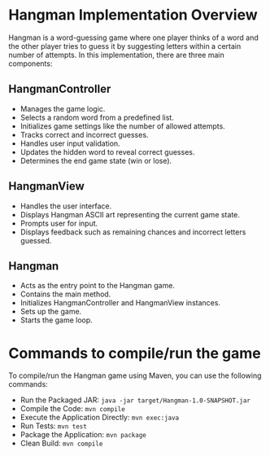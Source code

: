 # Hangman Implementation Overview #
Hangman is a word-guessing game where one player thinks of a word and the other player tries to guess it by suggesting letters within a certain number of attempts. In this implementation, there are three main components:
## HangmanController ##
* Manages the game logic.
* Selects a random word from a predefined list.
* Initializes game settings like the number of allowed attempts.
* Tracks correct and incorrect guesses.
* Handles user input validation.
* Updates the hidden word to reveal correct guesses.
* Determines the end game state (win or lose).

## HangmanView ##
* Handles the user interface.
* Displays Hangman ASCII art representing the current game state.
* Prompts user for input.
* Displays feedback such as remaining chances and incorrect letters guessed.

## Hangman ##
* Acts as the entry point to the Hangman game.
* Contains the main method.
* Initializes HangmanController and HangmanView instances.
* Sets up the game.
* Starts the game loop.

# Commands to compile/run the game #
To compile/run the Hangman game using Maven, you can use the following commands:
* Run the Packaged JAR: `java -jar target/Hangman-1.0-SNAPSHOT.jar`
* Compile the Code: `mvn compile`
* Execute the Application Directly: `mvn exec:java`
* Run Tests: `mvn test`
* Package the Application: `mvn package`
* Clean Build: `mvn compile`

